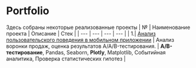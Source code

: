 # Portfolio

Здесь собраны некоторые реализованные проекты
| № | Наименование проекта | Описание | Стек |
| --- | --- | --- | --- |
| 1.| [Анализ пользовательского поведения в мобильном приложении](https://github.com/Kris-Soloveva/Portfolio/tree/main/Анализ%20пользовательского%20поведения%20в%20мобильном%20приложении) | Анализ воронки продаж, оценка результатов A/A/B-тестирования. | **A/B-тестирование**, Pandas, Seaborn, **Plotly**, Matplotlib, Событийная аналитика, Проверка статистических гипотез |

